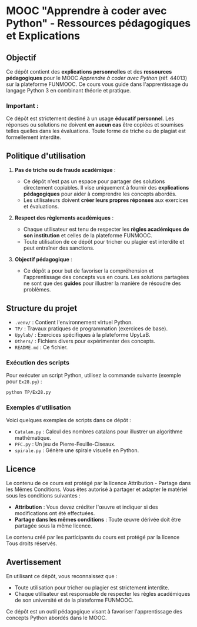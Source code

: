 # MOOC "Apprendre à coder avec Python" - Ressources pédagogiques et Explications

## Objectif

Ce dépôt contient des **explications personnelles** et des **ressources pédagogiques** pour le MOOC *Apprendre à coder avec Python* (réf. 44013) sur la plateforme FUNMOOC. Ce cours vous guide dans l'apprentissage du langage Python 3 en combinant théorie et pratique.

### Important :
Ce dépôt est strictement destiné à un usage **éducatif personnel**. Les réponses ou solutions ne doivent **en aucun cas** être copiées et soumises telles quelles dans les évaluations. Toute forme de triche ou de plagiat est formellement interdite.


## Politique d'utilisation

1. **Pas de triche ou de fraude académique** :
   - Ce dépôt n'est pas un espace pour partager des solutions directement copiables. Il vise uniquement à fournir des **explications pédagogiques** pour aider à comprendre les concepts abordés.
   - Les utilisateurs doivent **créer leurs propres réponses** aux exercices et évaluations.

2. **Respect des règlements académiques** :
   - Chaque utilisateur est tenu de respecter les **règles académiques de son institution** et celles de la plateforme FUNMOOC.
   - Toute utilisation de ce dépôt pour tricher ou plagier est interdite et peut entraîner des sanctions.

3. **Objectif pédagogique** :
   - Ce dépôt a pour but de favoriser la compréhension et l'apprentissage des concepts vus en cours. Les solutions partagées ne sont que des **guides** pour illustrer la manière de résoudre des problèmes.

## Structure du projet

- `.venv/` : Contient l'environnement virtuel Python.
- `TP/` : Travaux pratiques de programmation (exercices de base).
- `Upylab/` : Exercices spécifiques à la plateforme UpyLaB.
- `Others/` : Fichiers divers pour expérimenter des concepts.
- `README.md` : Ce fichier.


### Exécution des scripts

Pour exécuter un script Python, utilisez la commande suivante (exemple pour `Ex28.py`) :
```bash
python TP/Ex28.py
```

### Exemples d'utilisation

Voici quelques exemples de scripts dans ce dépôt :

- `Catalan.py` : Calcul des nombres catalans pour illustrer un algorithme mathématique.
- `PFC.py` : Un jeu de Pierre-Feuille-Ciseaux.
- `spirale.py` : Génère une spirale visuelle en Python.

## Licence

Le contenu de ce cours est protégé par la licence Attribution - Partage dans les Mêmes Conditions. Vous êtes autorisé à partager et adapter le matériel sous les conditions suivantes :

- **Attribution** : Vous devez créditer l'œuvre et indiquer si des modifications ont été effectuées.
- **Partage dans les mêmes conditions** : Toute œuvre dérivée doit être partagée sous la même licence.

Le contenu créé par les participants du cours est protégé par la licence Tous droits réservés.

## Avertissement

En utilisant ce dépôt, vous reconnaissez que :

- Toute utilisation pour tricher ou plagier est strictement interdite.
- Chaque utilisateur est responsable de respecter les règles académiques de son université et de la plateforme FUNMOOC.

Ce dépôt est un outil pédagogique visant à favoriser l'apprentissage des concepts Python abordés dans le MOOC.

